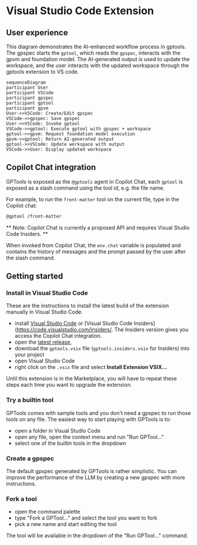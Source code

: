 # Visual Studio Code Extension

## User experience

This diagram demonstrates the AI-enhanced workflow process in gptools. The gpspec starts the `gptool`, which reads the `gpspec`, interacts with the gpvm and foundation model.
The AI-generated output is used to update the workspace, and the user interacts with the updated workspace through the gptools extension to VS code.

```mermaid
sequenceDiagram
participant User
participant VSCode
participant gpspec
participant gptool
participant gpvm
User->>VSCode: Create/Edit gpspec
VSCode->>gpspec: Save gpspec
User->>VSCode: Invoke gptool
VSCode->>gptool: Execute gptool with gpspec + workspace
gptool->>gpvm: Request foundation model execution
gpvm->>gptool: Return AI-generated output
gptool->>VSCode: Update workspace with output
VSCode->>User: Display updated workspace
```

## Copilot Chat integration

GPTools is exposed as the `@gptools` agent in Copilot Chat, each `gptool` is exposed as a slash command
using the tool id, e.g. the file name.

For example, to run the `front-matter` tool on the current file, type in the Copilot chat:

```bash
@gptool /front-matter
```

** Note: Copilot Chat is currently a proposed API and requires Visual Studio Code Insiders. **

When invoked from Copilot Chat, the `env.chat` variable is populated and contains the history of messages
and the prompt passed by the user after the slash command.

## Getting started

### Install in Visual Studio Code

These are the instructions to install the latest build of the extension manually in Visual Studio Code.

-   install [Visual Studio Code](https://code.visualstudio.com/Download) or [Visual Studio Code Insiders](https://code.visualstudio.com/insiders/. The Insiders version gives you access the Copilot Chat integration.
-   open the [latest release](https://github.com/microsoft/gptools/releases/latest/),
-   download the `gptools.vsix` file (`gptools.insiders.vsix` for Insiders) into your project
-   open Visual Studio Code
-   right click on the `.vsix` file and select **Install Extension VSIX...**

Until this extension is in the Marketplace, you will have to repeat these steps each time you want to upgrade the extension.

### Try a builtin tool

GPTools comes with sample tools and you don't need a gpspec to run those tools on any file. The easiest way to start playing with GPTools is to:

-   open a folder in Visual Studio Code
-   open any file, open the context menu and run "Run GPTool..."
-   select one of the builtin tools in the dropdown

### Create a gpspec

The default gpspec generated by GPTools is rather simplistic. You can improve the performance of the LLM
by creating a new gpspec with more instructions.

### Fork a tool

-   open the command palette
-   type "Fork a GPTool..." and select the tool you want to fork
-   pick a new name and start editing the tool

The tool will be available in the dropdown of the "Run GPTool..." command.

